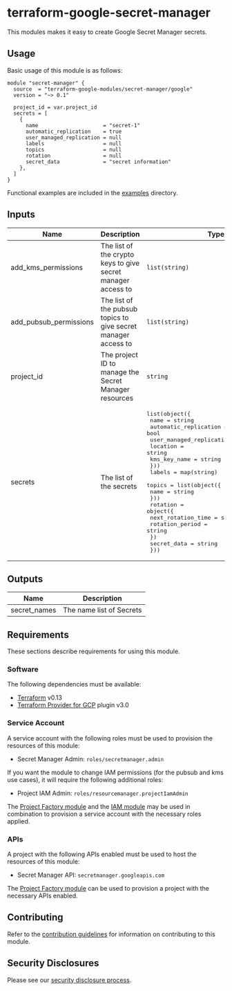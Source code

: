 # terraform-google-secret-manager

This modules makes it easy to create Google Secret Manager secrets. 

## Usage

Basic usage of this module is as follows:

```hcl
module "secret-manager" {
  source  = "terraform-google-modules/secret-manager/google"
  version = "~> 0.1"
  
  project_id = var.project_id
  secrets = [
    {
      name                     = "secret-1"
      automatic_replication    = true
      user_managed_replication = null
      labels                   = null
      topics                   = null
      rotation                 = null
      secret_data              = "secret information"
    },
  ]
}
```

Functional examples are included in the [examples](./examples/) directory.

## Inputs

| Name | Description | Type | Default | Required |
|------|-------------|------|---------|:--------:|
| add\_kms\_permissions | The list of the crypto keys to give secret manager access to | `list(string)` | `[]` | no |
| add\_pubsub\_permissions | The list of the pubsub topics to give secret manager access to | `list(string)` | `[]` | no |
| project\_id | The project ID to manage the Secret Manager resources | `string` | n/a | yes |
| secrets | The list of the secrets | <pre>list(object({<br>    name                  = string<br>    automatic_replication = bool<br>    user_managed_replication = list(object({<br>      location     = string<br>      kms_key_name = string<br>    }))<br>    labels = map(string)<br>    topics = list(object({<br>      name = string<br>    }))<br>    rotation = object({<br>      next_rotation_time = string<br>      rotation_period    = string<br>    })<br>    secret_data = string<br>  }))</pre> | `[]` | yes |

## Outputs

| Name | Description |
|------|-------------|
| secret\_names | The name list of Secrets |

## Requirements

These sections describe requirements for using this module.

### Software

The following dependencies must be available:

- [Terraform][terraform] v0.13
- [Terraform Provider for GCP][terraform-provider-gcp] plugin v3.0

### Service Account

A service account with the following roles must be used to provision
the resources of this module:

- Secret Manager Admin: `roles/secretmanager.admin`

If you want the module to change IAM permissions (for the pubsub and kms use cases), it will require the following additional roles:

- Project IAM Admin: `roles/resourcemanager.projectIamAdmin`

The [Project Factory module][project-factory-module] and the
[IAM module][iam-module] may be used in combination to provision a
service account with the necessary roles applied.

### APIs

A project with the following APIs enabled must be used to host the
resources of this module:

- Secret Manager API: `secretmanager.googleapis.com`

The [Project Factory module][project-factory-module] can be used to
provision a project with the necessary APIs enabled.

## Contributing

Refer to the [contribution guidelines](./CONTRIBUTING.md) for
information on contributing to this module.

[iam-module]: https://registry.terraform.io/modules/terraform-google-modules/iam/google
[project-factory-module]: https://registry.terraform.io/modules/terraform-google-modules/project-factory/google
[terraform-provider-gcp]: https://www.terraform.io/docs/providers/google/index.html
[terraform]: https://www.terraform.io/downloads.html

## Security Disclosures

Please see our [security disclosure process](./SECURITY.md).
